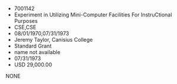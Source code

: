 * 7001142
* Experiment in Utilizing Mini-Computer Facilities  For InstruCtional Purposes
* CSE,CSE
* 08/01/1970,07/31/1973
* Jeremy Taylor, Canisius College
* Standard Grant
*   name not available
* 07/31/1973
* USD 29,000.00

NONE